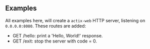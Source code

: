 
## Examples

All examples here, will create a `actix-web` HTTP server, listening on `0.0.0.0:8080`. These routes are added:

- GET /hello: print a 'Hello, World!' response.
- GET /exit: stop the server with code = 0.
